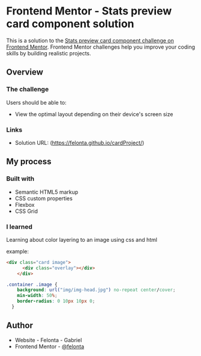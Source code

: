 # Frontend Mentor - Stats preview card component solution

This is a solution to the [Stats preview card component challenge on Frontend Mentor](https://www.frontendmentor.io/challenges/nft-preview-card-component-SbdUL_w0U). Frontend Mentor challenges help you improve your coding skills by building realistic projects. 


## Overview

### The challenge

Users should be able to:

- View the optimal layout depending on their device's screen size
### Links

- Solution URL: (https://felonta.github.io/cardProject/)

## My process

### Built with

- Semantic HTML5 markup
- CSS custom properties
- Flexbox
- CSS Grid


### I learned


Learning about color layering to an image using css and html

example:

```html
<div class="card image">
      <div class="overlay"></div>
    </div>

```
```css
.container .image {
    background: url("img/img-head.jpg") no-repeat center/cover;
    min-width: 50%;
    border-radius: 0 10px 10px 0;
  }

```

## Author

- Website - Felonta - Gabriel
- Frontend Mentor - [@felonta](https://www.frontendmentor.io/profile/Fhaitzbr)
